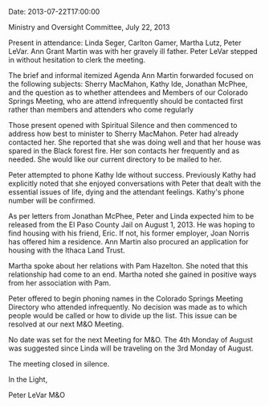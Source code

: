 Date: 2013-07-22T17:00:00

Ministry and Oversight Committee, July 22, 2013

Present in attendance: Linda Seger, Carlton Gamer, Martha Lutz, Peter LeVar. Ann Grant Martin was with her gravely ill father. Peter LeVar stepped in without hesitation to clerk the meeting. 

The brief and informal itemized Agenda Ann Martin forwarded focused on the following subjects: Sherry MacMahon, Kathy Ide, Jonathan McPhee, and the question as to whether attendees and Members of our Colorado Springs Meeting, who are attend infrequently should be contacted first rather than members and attenders who come regularly  

Those present opened with Spiritual Silence and then commenced to address how best to minister to Sherry MacMahon. Peter had already contacted her. She reported that she was doing well and that her house was spared in the Black forest fire. Her son contacts her frequently and as needed. She would like our current directory to be mailed to her.

Peter attempted to phone Kathy Ide without success. Previously Kathy had 
explicitly noted that she enjoyed conversations with Peter that dealt with 
the essential issues of life, dying and the attendant feelings. Kathy's phone 
number will be confirmed.
 
As per letters from Jonathan McPhee, Peter and Linda expected him to be released from the El Paso County Jail on August 1, 2013. He was hoping to find housing with his friend, Eric. If not, his former employer, Joan Norris has offered him a residence. Ann Martin also procured an application for housing with the Ithaca Land Trust.
 
Martha spoke about her relations with Pam Hazelton.  She noted that this relationship  had come to an end.  Martha noted she gained in positive ways from her association with Pam.
 
Peter offered to begin phoning names in the Colorado Springs Meeting Directory who attended infrequently. No decision was made as to which people would be called or how to divide up the list. This issue can be resolved at our next M&O Meeting.
 
No date was set for the next Meeting for M&O. The 4th Monday of August was suggested since Linda will be traveling on the 3rd Monday of August.
 
The meeting closed in silence.
 
In the Light,
 
Peter LeVar
M&O


